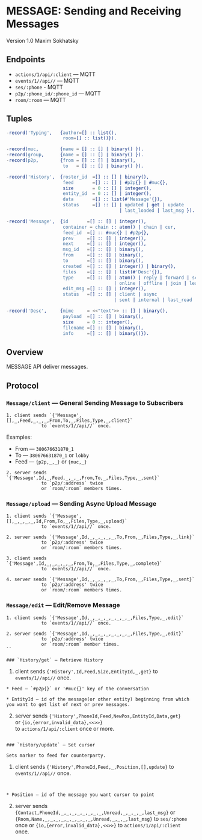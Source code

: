 MESSAGE: Sending and Receiving Messages
=======================================

Version 1.0 Maxim Sokhatsky

Endpoints
--------

* `actions/1/api/:client` — MQTT
* `events/1//api//` — MQTT
* `ses/:phone` - MQTT
* `p2p/:phone_id/:phone_id` — MQTT
* `room/:room` — MQTT


Tuples
------

```erlang
-record('Typing',   {author=[] :: list(),
                     room=[] :: list()}).
```

```erlang
-record(muc,        {name = [] :: [] | binary() }).
-record(group,      {name = [] :: [] | binary() }).
-record(p2p,        {from = [] :: [] | binary(),
                     to   = [] :: [] | binary() }).

```

```erlang
-record('History',  {roster_id  =[] :: [] | binary(),
                     feed       =[] :: [] | #p2p{} | #muc{},
                     size       = 0 :: [] | integer(),
                     entity_id  = 0 :: [] | integer(),
                     data       =[] :: list(#'Message'{}),
                     status     =[] :: [] | updated | get | update
                                          | last_loaded | last_msg }).
```

```erlang
-record('Message',  {id       =[] :: [] | integer(),
                     container = chain :: atom() | chain | cur,
                     feed_id  =[] :: #muc{} | #p2p{},
                     prev     =[] :: [] | integer(),
                     next     =[] :: [] | integer(),
                     msg_id   =[] :: [] | binary(),
                     from     =[] :: [] | binary(),
                     to       =[] :: [] | binary(),
                     created  =[] :: [] | integer() | binary(),
                     files    =[] :: [] | list(#'Desc'{}),
                     type     =[] :: [] | atom() | reply | forward | sched
                                        | online | offline | join | leave,
                     edit_msg =[] :: [] | integer(),
                     status   =[] :: [] | client | async
                                        | sent | internal | last_read | edit | muc }).
```

```erlang
-record('Desc',     {mime     = <<"text">> :: [] | binary(),
                     payload  =[] :: [] | binary(),
                     size     = 0 :: integer(),
                     filename =[] :: [] | binary(),
                     info     =[] :: [] | binary()}).
```

Overview
--------

MESSAGE API deliver messages.

Protocol
--------

### `Message/client` — General Sending Message to Subscribers

```
1. client sends `{'Message',[],_,Feed,_,_,_,From,To,_,Files,Type,_,client}`
             to `events/1//api//` once.
```

Examples:

* From — `380676631870_1`
* To — `380676631870_1` or `lobby`
* Feed — `{p2p,_,_}` or `{muc,_}`

```
2. server sends `{'Message',Id,_,Feed,_,_,_,From,To,_,Files,Type,_,sent}`
             to `p2p/:address` twice
             or `room/:room` members times.
```

### `Message/upload` — Sending Async Upload Message

```
1. client sends `{'Message',[],_,_,_,_,Id,From,To,_,Files,Type,_,upload}`
             to `events/1//api//` once.
```

```
2. server sends `{'Message',Id,_,_,_,_,_,To,From,_,Files,Type,_,link}`
             to `p2p/:address' twice
             or `room/:room` members times.
```

```
3. client sends `{'Message',Id,_,_,_,_,_,From,To,_,Files,Type,_,complete}`
             to `events/1//api//` once.
```

```
4. server sends `{'Message',Id,_,_,_,_,_,To,From,_,Files,Type,_,sent}`
             to `p2p/:address' twice
             or `room/:room` members times.
```

### `Message/edit` — Edit/Remove Message

```
1. client sends `{'Message',Id,_,_,_,_,_,_,_,_,Files,Type,_,edit}`
             to `events/1//api//` once.
```

```
2. server sends `{'Message',Id,_,_,_,_,_,_,_,_,Files,Type,_,edit}`
             to `p2p/:address' twice
             or `room/:room` member times.
``

### `History/get` — Retrieve History

```
1. client sends `{'History',Id,Feed,Size,EntityId,_,get}`
             to `events/1//api//` once.
```
* Feed — `#p2p{}` or '#muc{}' key of the conversation

* EntityId — id of the message(or other entity) beginning from which you want to get list of next or prev messages.

```
2. server sends `{'History',PhoneId,Feed,NewPos,EntityId,Data,get}`	     
    	     or `{io,{error,invalid_data},<<>>}`	    
             to `actions/1/api/:client` once or more.
```

### `History/update` — Set cursor

Sets marker to feed for counterparty.

```
1. client sends `{'History',PhoneId,Feed,_,Position,[],update}`
	     to `events/1//api//` once.
```


* Position — id of the message you want cursor to point

```

2. server sends `{Contact,PhoneId,_,_,_,_,_,_,_,_,Unread,_,_,_,_,last_msg}` 
	     or `{Room,Name,_,_,_,_,_,_,_,_,_,Unread,_,_,_,last_msg}` 
	     to `ses/:phone` once 
    	     or `{io,{error,invalid_data},<<>>}`
             to `actions/1/api/:client` once.
```
